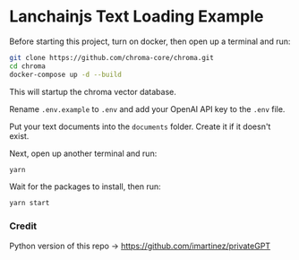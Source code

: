 # Lanchainjs Text Loading Example

Before starting this project, turn on docker, then open up a terminal and run:

```bash
git clone https://github.com/chroma-core/chroma.git
cd chroma
docker-compose up -d --build
```
This will startup the chroma vector database. 

Rename `.env.example` to `.env` and add your OpenAI API key to the `.env` file.

Put your text documents into the `documents` folder. Create it if it doesn't exist.

Next, open up another terminal and run:

```bash
yarn
```

Wait for the packages to install, then run:

```bash
yarn start
```

### Credit

Python version of this repo -> https://github.com/imartinez/privateGPT